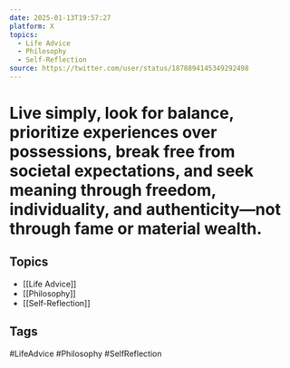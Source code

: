 ```yaml
---
date: 2025-01-13T19:57:27
platform: X
topics:
  - Life Advice
  - Philosophy
  - Self-Reflection
source: https://twitter.com/user/status/1878894145349292498
---
```

# Live simply, look for balance, prioritize experiences over possessions, break free from societal expectations, and seek meaning through freedom, individuality, and authenticity—not through fame or material wealth.

## Topics
- [[Life Advice]]
- [[Philosophy]]
- [[Self-Reflection]]

## Tags
#LifeAdvice #Philosophy #SelfReflection